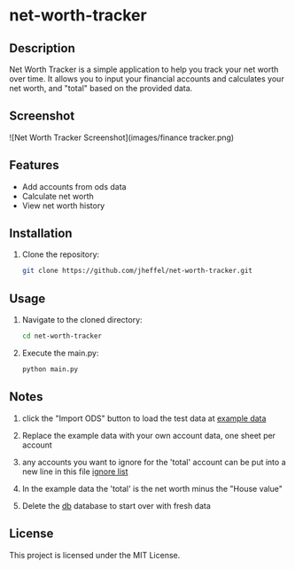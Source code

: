 # net-worth-tracker
## Description
Net Worth Tracker is a simple application to help you track your net worth over time. It allows you to input your financial accounts and calculates your net worth, and "total" based on the provided data.

## Screenshot
![Net Worth Tracker Screenshot](images/finance tracker.png)

## Features
- Add accounts from ods data
- Calculate net worth
- View net worth history

## Installation
1. Clone the repository:
    ```bash
    git clone https://github.com/jheffel/net-worth-tracker.git
    ```

## Usage
1. Navigate to the cloned directory:
    ```bash
    cd net-worth-tracker
    ```
2. Execute the main.py:
    ```bash
    python main.py
    ```

## Notes
1. click the "Import ODS" button to load the test data at [example data](example_data/example_data.ods)

2. Replace the example data with your own account data, one sheet per account

3. any accounts you want to ignore for the 'total' account can be put into a new line in this file [ignore list](ignoreForTotal.txt)

4. In the example data the 'total' is the net worth minus the "House value"

5. Delete the [db](db/finance.db) database to start over with fresh data

## License
This project is licensed under the MIT License.